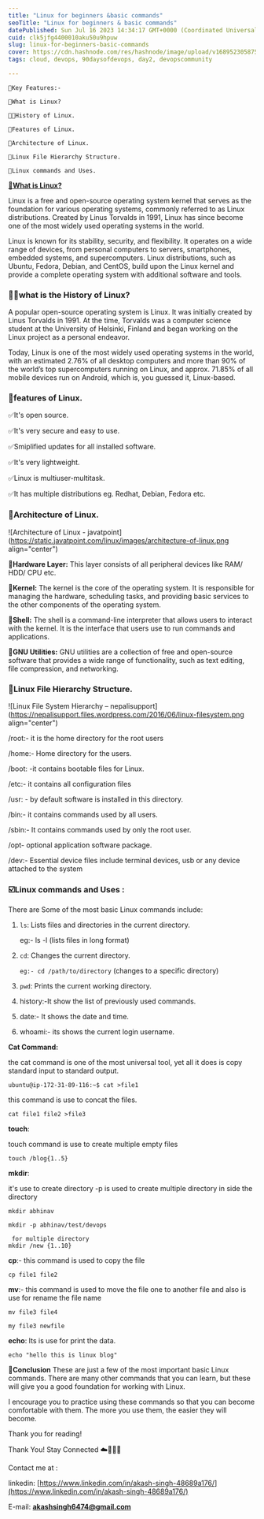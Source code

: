 ```yaml
---
title: "Linux for beginners &basic commands"
seoTitle: "Linux for beginners & basic commands"
datePublished: Sun Jul 16 2023 14:34:17 GMT+0000 (Coordinated Universal Time)
cuid: clk5jfg4400010aku50u9hpuw
slug: linux-for-beginners-basic-commands
cover: https://cdn.hashnode.com/res/hashnode/image/upload/v1689523058755/0fe89f93-b9ff-4d72-83f5-5177527ef010.webp
tags: cloud, devops, 90daysofdevops, day2, devopscommunity

---
```


`🔑Key Features:-`

`🐧What is Linux?`

`👩‍💻History of Linux.`

`🎉Features of Linux.`

`🎲Architecture of Linux.`

`🔗Linux File Hierarchy Structure.`

`🐧Linux commands and Uses.`

[**🐧What is Linux?**](https://www.linkedin.com/posts/akash-singh-48689a176_linux-for-beginners-basic-commands-activity-7086353270431989760-feLK?utm_source=share&utm_medium=member_android)

Linux is a free and open-source operating system kernel that serves as the foundation for various operating systems, commonly referred to as Linux distributions. Created by Linus Torvalds in 1991, Linux has since become one of the most widely used operating systems in the world.

Linux is known for its stability, security, and flexibility. It operates on a wide range of devices, from personal computers to servers, smartphones, embedded systems, and supercomputers. Linux distributions, such as Ubuntu, Fedora, Debian, and CentOS, build upon the Linux kernel and provide a complete operating system with additional software and tools.

### **👩‍💻what is the History of Linux?**

A popular open-source operating system is Linux. It was initially created by Linus Torvalds in 1991. At the time, Torvalds was a computer science student at the University of Helsinki, Finland and began working on the Linux project as a personal endeavor.

Today, Linux is one of the most widely used operating systems in the world, with an estimated 2.76% of all desktop computers and more than 90% of the world’s top supercomputers running on Linux, and approx. 71.85% of all mobile devices run on Android, which is, you guessed it, Linux-based.

### **🎉features of Linux.**

✅It's open source.

✅It's very secure and easy to use.

✅Smiplified updates for all installed software.

✅It's very lightweight.

✅Linux is multiuser-multitask.

✅It has multiple distributions eg. Redhat, Debian, Fedora etc.

### 🎲Architecture of Linux.

![Architecture of Linux - javatpoint](https://static.javatpoint.com/linux/images/architecture-of-linux.png align="center")

**🎯Hardware Layer:** This layer consists of all peripheral devices like RAM/ HDD/ CPU etc.

**🎯Kernel:** The kernel is the core of the operating system. It is responsible for managing the hardware, scheduling tasks, and providing basic services to the other components of the operating system.

**🎯Shell:** The shell is a command-line interpreter that allows users to interact with the kernel. It is the interface that users use to run commands and applications.

**🎯GNU Utilities:** GNU utilities are a collection of free and open-source software that provides a wide range of functionality, such as text editing, file compression, and networking.

### **🛞Linux File Hierarchy Structure.**

![Linux File System Hierarchy – nepalisupport](https://nepalisupport.files.wordpress.com/2016/06/linux-filesystem.png align="center")

/root:- it is the home directory for the root users

/home:- Home directory for the users.

/boot: -it contains bootable files for Linux.

/etc:- it contains all configuration files

/usr: - by default software is installed in this directory.

/bin:- it contains commands used by all users.

/sbin:- It contains commands used by only the root user.

/opt- optional application software package.

/dev:- Essential device files include terminal devices, usb or any device attached to the system

### **☑️Linux commands and Uses :**

There are Some of the most basic Linux commands include:

1. `ls`: Lists files and directories in the current directory.
    
    eg:- ls -l (lists files in long format)
    
2. `cd`: Changes the current directory.
    
    `eg:- cd /path/to/directory` (changes to a specific directory)
    
3. `pwd`: Prints the current working directory.
    
4. history:-It show the list of previously used commands.
    
5. date:- It shows the date and time.
    
6. whoami:- its shows the current login username.
    

**Cat Command:**

the cat command is one of the most universal tool, yet all it does is copy standard input to standard output.

```plaintext
ubuntu@ip-172-31-89-116:~$ cat >file1
```

this command is use to concat the files.

```plaintext
cat file1 file2 >file3
```

**touch**:

touch command is use to create multiple empty files

```plaintext
touch /blog{1..5}
```

**mkdir**:

it's use to create directory -p is used to create multiple directory in side the directory

```plaintext
mkdir abhinav
```

```plaintext
mkdir -p abhinav/test/devops
```

```plaintext
 for multiple directory
mkdir /new {1..10}
```

**cp**:- this command is used to copy the file

```plaintext
cp file1 file2
```

**mv**:- this command is used to move the file one to another file and also is use for rename the file name

```plaintext
mv file3 file4
```

```plaintext
my file3 newfile
```

**echo**: Its is use for print the data.

```plaintext
echo "hello this is linux blog"
```

📍**Conclusion** These are just a few of the most important basic Linux commands. There are many other commands that you can learn, but these will give you a good foundation for working with Linux.

I encourage you to practice using these commands so that you can become comfortable with them. The more you use them, the easier they will become.

Thank you for reading!

Thank You! Stay Connected ☁️👩‍💻🌈

Contact me at :

linkedin: [https://www.linkedin.com/in/akash-singh-48689a176/](https://www.linkedin.com/in/akash-singh-48689a176/)

E-mail: **akashsingh6474@gmail.com**